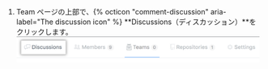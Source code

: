 1. Team ページの上部で、{% octicon "comment-discussion" aria-label="The discussion icon" %} **Discussions（ディスカッション）**をクリックします。 ![Teamディスカッションタブ](/assets/images/help/teams/org-team-page-discussions-tab.png)

